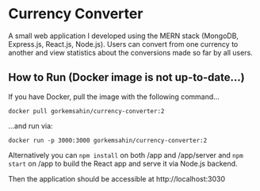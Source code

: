 # Currency Converter

A small web application I developed using the MERN stack (MongoDB, Express.js, React.js, Node.js). Users can convert from one currency to another and view statistics about the conversions made so far by all users.

## How to Run (Docker image is not up-to-date...)

If you have Docker, pull the image with the following command…

`docker pull gorkemsahin/currency-converter:2`

…and run via:

`docker run -p 3000:3000 gorkemsahin/currency-converter:2`

Alternatively you can `npm install` on both /app and /app/server and `npm start` on /app to build the React app and serve it via Node.js backend.

Then the application should be accessible at http://localhost:3030
